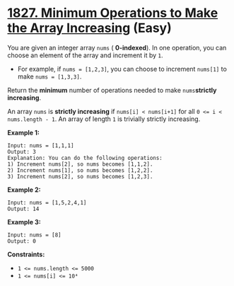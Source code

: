 # [1827. Minimum Operations to Make the Array Increasing][link] (Easy)

[link]: https://leetcode.com/problems/minimum-operations-to-make-the-array-increasing/

You are given an integer array `nums` ( **0-indexed**). In one operation, you can choose an element
of the array and increment it by `1`.

- For example, if `nums = [1,2,3]`, you can choose to increment `nums[1]` to make `nums = [1,3,3]`.

Return the **minimum** number of operations needed to make `nums`**strictly** **increasing**.

An array `nums` is **strictly increasing** if `nums[i] < nums[i+1]` for all `0 <= i < nums.length -
1`. An array of length `1` is trivially strictly increasing.

**Example 1:**

```
Input: nums = [1,1,1]
Output: 3
Explanation: You can do the following operations:
1) Increment nums[2], so nums becomes [1,1,2].
2) Increment nums[1], so nums becomes [1,2,2].
3) Increment nums[2], so nums becomes [1,2,3].
```

**Example 2:**

```
Input: nums = [1,5,2,4,1]
Output: 14
```

**Example 3:**

```
Input: nums = [8]
Output: 0
```

**Constraints:**

- `1 <= nums.length <= 5000`
- `1 <= nums[i] <= 10⁴`
